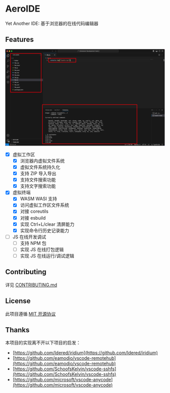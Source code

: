 # AeroIDE

Yet Another IDE: 基于浏览器的在线代码编辑器

## Features

![IDE Intro](./assets/ide-intro.png)

- [x] 虚拟工作区
  - [x] 浏览器内虚拟文件系统
  - [x] 虚拟文件系统持久化
  - [x] 支持 ZIP 导入导出
  - [x] 支持文件搜索功能
  - [x] 支持文字搜索功能
- [x] 虚拟终端
  - [x] WASM WASI 支持
  - [x] 访问虚拟工作区文件系统
  - [x] 对接 coreutils
  - [x] 对接 esbuild
  - [x] 实现 Ctrl+L/clear 清屏能力
  - [x] 实现命令行历史记录能力
- [ ] JS 在线开发调试
  - [ ] 支持 NPM 包
  - [ ] 实现 JS 在线打包逻辑
  - [ ] 实现 JS 在线运行/调试逻辑

## Contributing

详见 [CONTRIBUTING.md](./CONTRIBUTING.md)

## License

此项目遵循 [MIT 开源协议](./LICENSE)

## Thanks

本项目的实现离不开以下项目的启发：

- [https://github.com/Idered/iridium](https://github.com/Idered/iridium)
- [https://github.com/eamodio/vscode-remotehub](https://github.com/eamodio/vscode-remotehub)
- [https://github.com/SchoofsKelvin/vscode-sshfs](https://github.com/SchoofsKelvin/vscode-sshfs)
- [https://github.com/microsoft/vscode-anycode](https://github.com/microsoft/vscode-anycode)
